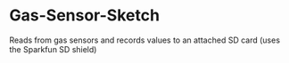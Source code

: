 # Gas-Sensor-Sketch
Reads from gas sensors and records values to an attached SD card (uses the Sparkfun SD shield)
